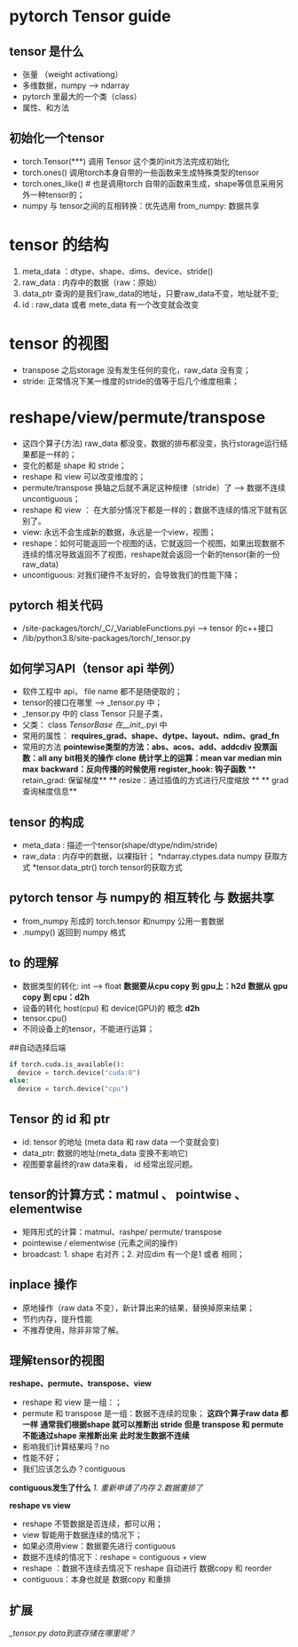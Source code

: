 # pytorch Tensor guide

## tensor 是什么
- 张量 （weight activationg）
- 多维数据，numpy --> ndarray
- pytorch 里最大的一个类（class）
- 属性、和方法

## 初始化一个tensor
- torch.Tensor(***) 调用 Tensor 这个类的init方法完成初始化
- torch.ones() 调用torch本身自带的一些函数来生成特殊类型的tensor
- torch.ones_like() # 也是调用torch 自带的函数来生成，shape等信息采用另外一种tensor的；
- numpy 与 tensor之间的互相转换：优先选用 from_numpy: 数据共享

# tensor 的结构
1. meta_data ：dtype、shape、dims、device、stride()
2. raw_data : 内存中的数据（raw：原始）
3. data_ptr 查询的是我们raw_data的地址，只要raw_data不变，地址就不变;
4. id : raw_data 或者 mete_data 有一个改变就会改变

# tensor 的视图
- transpose 之后storage 没有发生任何的变化，raw_data 没有变；
- stride: 正常情况下某一维度的stride的值等于后几个维度相乘；

# reshape/view/permute/transpose
- 这四个算子(方法) raw_data 都没变，数据的排布都没变，执行storage运行结果都是一样的；
- 变化的都是 shape 和 stride；
- reshape 和 view 可以改变维度的；
- permute/transpose 换轴之后就不满足这种规律（stride）了 --> 数据不连续 uncontiguous；
- reshape 和 view ： 在大部分情况下都是一样的；数据不连续的情况下就有区别了。
- view: 永远不会生成新的数据，永远是一个view，视图；
- reshape：如何可能返回一个视图的话，它就返回一个视图，如果出现数据不连续的情况导致返回不了视图，reshape就会返回一个新的tensor(新的一份 
            raw_data)
- uncontiguous: 对我们硬件不友好的，会导致我们的性能下降；

## pytorch 相关代码
- /site-packages/torch/_C/_VariableFunctions.pyi --> tensor 的c++接口
- /lib/python3.8/site-packages/torch/_tensor.py

## 如何学习API（tensor api 举例）
- 软件工程中 api， file name 都不是随便取的；
- tensor的接口在哪里 --> _tensor.py 中；
- _tensor.py 中的 class Tensor  只是子类，
- 父类： class _TensorBase 在__init__.pyi 中
- 常用的属性：
**requires_grad、shape、dytpe、layout、ndim、grad_fn**
- 常用的方法
**pointewise类型的方法：abs、acos、add、addcdiv**
**投票函数：all any**
**bit相关的操作**
**clone**
**统计学上的运算：mean var median min max**
**backward：反向传播的时候使用**
**register_hook: 钩子函数**
** retain_grad: 保留梯度** 
** resize：通过插值的方式进行尺度缩放 **
** grad 查询梯度信息**

## tensor 的构成
- meta_data : 描述一个tensor(shape/dtype/ndim/stride)
- raw_data : 内存中的数据，以裸指针；
  *ndarray.ctypes.data numpy 获取方式
  *tensor.data_ptr() torch tensor的获取方式

## pytorch tensor 与 numpy的 相互转化 与 数据共享
- from_numpy 形成的 torch.tensor 和numpy 公用一套数据
- .numpy() 返回到 numpy 格式

## to 的理解
- 数据类型的转化: int --> float
**数据要从cpu copy 到 gpu上：h2d**
**数据从 gpu copy 到 cpu：d2h**
- 设备的转化 host(cpu) 和 device(GPU)的 概念
**d2h**
- tensor.cpu()
- 不同设备上的tensor，不能进行运算；

##自动选择后端
```python
if torch.cuda.is_available():
  device = torch.device("cuda:0")
else:
  device = torch.device("cpu")
```

## Tensor 的 id 和 ptr
- id: tensor 的地址 (meta data 和 raw data 一个变就会变)
- data_ptr: 数据的地址(meta_data 变换不影响它)
- 视图要拿最终的raw data来看， id 经常出现问题。

## tensor的计算方式：matmul 、 pointwise 、 elementwise
- 矩阵形式的计算：matmul、rashpe/ permute/ transpose
- pointewise / elementwise (元素之间的操作)
- broadcast: 1. shape 右对齐；2. 对应dim 有一个是1 或者 相同；

## inplace 操作
- 原地操作（raw data 不变），新计算出来的结果，替换掉原来结果；
- 节约内存，提升性能
- 不推荐使用，除非非常了解。

## 理解tensor的视图
**reshape、permute、transpose、view**
- reshape 和 view 是一组：；
- permute 和 transpose 是一组：数据不连续的现象；
**这四个算子raw data 都一样**
**通常我们根据shape 就可以推断出 stride**
**但是 transpose 和 permute 不能通过shape 来推断出来**
**此时发生数据不连续**
- 影响我们计算结果吗？no
- 性能不好；
- 我们应该怎么办？contiguous

**contiguous发生了什么**
*1. 重新申请了内存*
*2.数据重排了*

**reshape vs view**
- reshape 不管数据是否连续，都可以用；
- view 智能用于数据连续的情况下；
- 如果必须用view：数据要先进行 contiguous
- 数据不连续的情况下：reshape = contiguous + view
- reshape ：数据不连续去情况下 reshape 自动进行 数据copy 和 reorder
- contiguous：本身也就是 数据copy 和重排

## 扩展
*_tensor.py*
*data到底存储在哪里呢？*

